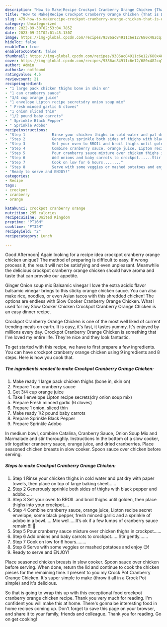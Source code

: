 ```yaml
---
description: "How to Make|Recipe Crockpot Cranberry Orange Chicken {That is Delicious"
title: "How to Make|Recipe Crockpot Cranberry Orange Chicken {That is Delicious"
slug: 479-how-to-makerecipe-crockpot-cranberry-orange-chicken-that-is-delicious
category: Uncategorized
date: 2022-09-30T02:53:04.785Z
date: 2023-09-21T02:01:45.130Z
image: https://img-global.cpcdn.com/recipes/9386ac84911c6e12/680x482cq70/crockpot-cranberry-orange-chicken-recipe-main-photo.jpg
hideToc: false
enableToc: true
enableTocContent: false
thumbnail: https://img-global.cpcdn.com/recipes/9386ac84911c6e12/680x482cq70/crockpot-cranberry-orange-chicken-recipe-main-photo.jpg
cover: https://img-global.cpcdn.com/recipes/9386ac84911c6e12/680x482cq70/crockpot-cranberry-orange-chicken-recipe-main-photo.jpg
author: Admin
authorAv: notfound
ratingvalue: 4.5
reviewcount: 21
recipeingredient:
- "1 large pack chicken thighs bone in skin on"
- "1 can cranberry sauce"
- "3/4 cup orange juice"
- "1 envelope Lipton recipe secretsdry onion soup mix"
- " Fresh minced garlic 6 cloves"
- "1 onion sliced thin"
- "1/2 pound baby carrots"
- " Sprinkle Black Pepper"
- " Sprinkle Adobo"
recipeinstructions:
- "Step 1            Rinse your chicken thighs in cold water and pat dry with paper towels, then place on top of large baking sheet......"
- "Step 2            Generously sprinkle both sides of thighs with black pepper and adobo....."
- "Step 3            Set your oven to BROIL and broil thighs until golden, then place thighs into your crockpot...."
- "Step 4            Combine cranberry sauce, orange juice, Lipton recipe secret envelope, some black pepper, fresh minced garlic and a sprinkle of adobo in a bowl......Mix well.....It’s ok if a few lumps of cranberry sauce remain !!! 🙂"
- "Step 5            Pour cranberry sauce mixture over chicken thighs in crockpot......"
- "Step 6            Add onions and baby carrots to crockpot......Stir gently......."
- "Step 7            Cook on low for 6 hours........"
- "Step 8            Serve with some veggies or mashed potatoes and enjoy 😉!"
- "Ready to serve and ENJOY!"
categories:
- Recipe
tags:
- crockpot
- cranberry
- orange

katakunci: crockpot cranberry orange 
nutrition: 295 calories
recipecuisine: United Kingdom
preptime: "PT16M"
cooktime: "PT32M"
recipeyield: "2"
recipecategory: Lunch

---
```



Good Afternoon| Again looking for a recipe idea crockpot cranberry orange chicken unique? The method of preparing is difficult to easy. If wrong process it, the result will not be satisfying and even unpleasant. Meanwhile the delicious crockpot cranberry orange chicken should have aroma and taste that can provoke our appetite.





Ginger Onion soup mix Balsamic vinegar I love the extra acidic flavor balsamic vinegar brings to this sticky orange chicken sauce. You can also make rice, noodles, or even Asian tacos with this shredded chicken! The options are endless with Slow Cooker Cranberry Orange Chicken. What I used for my Slow Cooker Chicken Crockpot Cranberry Orange Chicken is an easy dinner recipe.

Crockpot Cranberry Orange Chicken is one of the most well liked of current trending meals on earth. It is easy, it's fast, it tastes yummy. It's enjoyed by millions every day. Crockpot Cranberry Orange Chicken is something that I've loved my entire life. They're nice and they look fantastic.


To get started with this recipe, we have to first prepare a few ingredients. You can have crockpot cranberry orange chicken using 9 ingredients and 8 steps. Here is how you cook that.

<!--inarticleads1-->

##### The ingredients needed to make Crockpot Cranberry Orange Chicken:

1. Make ready 1 large pack chicken thighs (bone in, skin on)
1. Prepare 1 can cranberry sauce
1. Get 3/4 cup orange juice
1. Take 1 envelope Lipton recipe secrets(dry onion soup mix)
1. Prepare  Fresh minced garlic (6 cloves)
1. Prepare 1 onion, sliced thin
1. Make ready 1/2 pound baby carrots
1. Prepare  Sprinkle Black Pepper
1. Prepare  Sprinkle Adobo


In medium bowl, combine Catalina, Cranberry Sauce, Onion Soup Mix and Marmalade and stir thoroughly. Instructions In the bottom of a slow cooker, stir together cranberry sauce, orange juice, and dried cranberries. Place seasoned chicken breasts in slow cooker. Spoon sauce over chicken before serving. 

<!--inarticleads2-->

##### Steps to make Crockpot Cranberry Orange Chicken:

1. Step 1            Rinse your chicken thighs in cold water and pat dry with paper towels, then place on top of large baking sheet......
1. Step 2            Generously sprinkle both sides of thighs with black pepper and adobo.....
1. Step 3            Set your oven to BROIL and broil thighs until golden, then place thighs into your crockpot....
1. Step 4            Combine cranberry sauce, orange juice, Lipton recipe secret envelope, some black pepper, fresh minced garlic and a sprinkle of adobo in a bowl......Mix well.....It’s ok if a few lumps of cranberry sauce remain !!! 🙂
1. Step 5            Pour cranberry sauce mixture over chicken thighs in crockpot......
1. Step 6            Add onions and baby carrots to crockpot......Stir gently.......
1. Step 7            Cook on low for 6 hours........
1. Step 8            Serve with some veggies or mashed potatoes and enjoy 😉!
1. Ready to serve and ENJOY!

Place seasoned chicken breasts in slow cooker. Spoon sauce over chicken before serving. When done, return the lid and continue to cook the chicken pieces for the remaining time. I present to you my Crock Pot Cranberry Orange Chicken. It&#39;s super simple to make (throw it all in a Crock Pot simple) and it&#39;s delicious. 

So that is going to wrap this up with this exceptional food crockpot cranberry orange chicken recipe. Thank you very much for reading. I'm confident you will make this at home. There's gonna be interesting food in home recipes coming up. Don't forget to save this page on your browser, and share it to your family, friends and colleague. Thank you for reading. Go on get cooking!
